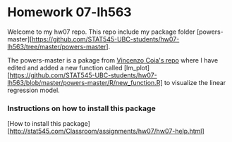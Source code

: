 # Homework 07-lh563
Welcome to my hw07 repo. This repo include my package folder [powers-master][https://github.com/STAT545-UBC-students/hw07-lh563/tree/master/powers-master].

The powers-master is a pakage from [Vincenzo Coia's repo](https://github.com/vincenzocoia/powers) where I have edited and added a new function called [lm_plot][https://github.com/STAT545-UBC-students/hw07-lh563/blob/master/powers-master/R/new_function.R] to visualize the linear regression model.

### Instructions on how to install this package
[How to install this package][http://stat545.com/Classroom/assignments/hw07/hw07-help.html]
